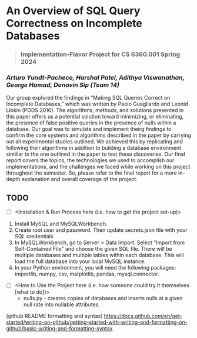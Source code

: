 # An Overview of SQL Query Correctness on Incomplete Databases

> ### Implementation-Flavor Project for CS 6360.001 Spring 2024
### *Arturo Yundt-Pacheco, Harshal Patel, Adithya Viswanathan, George Hamad, Donavin Sip (Team 14)*

Our group explored the findings in “Making SQL Queries Correct on Incomplete Databases,” which was written by Paolo Guagliardo and Leonid Libkin (PODS 2016). The algorithms, methods, and solutions presented in this paper offers us a potential solution toward minimizing, or eliminating, the presence of false positive queries in the presence of nulls within a database. Our goal was to simulate and implement theirg findings to confirm the core systems and algorithms described in the paper by carrying out all experimental studies outlined. We achieved this by replicating and following their algorithms in addition to building a database environment similiar to the one outlined in the paper to test these discoveries. Our final report covers the topics, the technologies we used to accomplish our implementations, and the challenges we faced while working on this project throughout the semester. So, please refer to the final report for a more in-depth explanation and overall coverage of the project.

## TODO
- [ ] <Installation & Run Process here (i.e. how to get the project set-up)>
1. Install MySQL and MySQLWorkbench.
2. Create root user and password. Then update secrets.json file with your SQL credentials
3. In MySQLWorkbench, go to Server > Data Import. Select "Import from Self-Contained File" and choose the given SQL file. There will be multiple databases and multiple tables within each database. This will load the full database into your local MySQL instance.
4. In your Python environment, you will need the following packages: importlib, numpy, csv, matplotlib, pandas, mysql.connector. 

- [ ] <How to Use the Project here (i.e. how someone could try it themselves [what to do])>
    - nulls.py - creates copies of databases and inserts nulls at a given null rate into nullable attributes.

(github README formatting and syntax)
https://docs.github.com/en/get-started/writing-on-github/getting-started-with-writing-and-formatting-on-github/basic-writing-and-formatting-syntax
